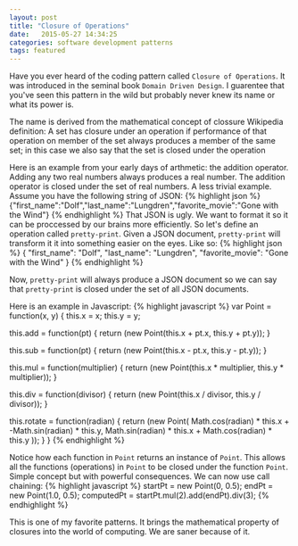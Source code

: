 ```yaml
---
layout: post
title: "Closure of Operations"
date:   2015-05-27 14:34:25
categories: software development patterns
tags: featured
---
```


Have you ever heard of the coding pattern called `Closure of Operations`. It was introduced in the seminal book `Domain Driven Design`. I guarentee that you've seen this pattern in the wild but probably never knew its name or what its power is.

The name is derived from the mathematical concept of clossure
  Wikipedia definition:
    A set has closure under an operation if performance of that operation on member of the set
    always produces a member of the same set; in this case we also say that the set is closed under the operation

Here is an example from your early days of arthmetic: the addition operator. Adding any two real numbers always produces a real number. The addition operator is closed under the set of real numbers. A less trivial example. Assume you have the following string of JSON:
{% highlight json %}
  {"first_name":"Dolf","last_name":"Lungdren","favorite_movie":"Gone with the Wind"}
{% endhighlight %}
That JSON is ugly. We want to format it so it can be proccessed by our brains more efficiently. So let's define an operation called `pretty-print`. Given a JSON document, `pretty-print` will transform it it into something easier on the eyes. Like so:
{% highlight json %}
  {
    "first_name": "Dolf",
    "last_name": "Lungdren",
    "favorite_movie": "Gone with the Wind"
  }
{% endhighlight %}

Now, `pretty-print` will always produce a JSON document so we can say that `pretty-print` is closed under the set of all JSON documents.

Here is an example in Javascript:
{% highlight javascript %}
var Point = function(x, y) {
  this.x = x;
  this.y = y;

  this.add = function(pt) {
    return (new Point(this.x + pt.x, this.y + pt.y));
  }

  this.sub = function(pt) {
    return (new Point(this.x - pt.x, this.y - pt.y));
  }

  this.mul = function(multiplier) {
    return (new Point(this.x * multiplier, this.y * multiplier));
  }

  this.div = function(divisor) {
    return (new Point(this.x / divisor, this.y / divisor));
  }

  this.rotate = function(radian) {
    return (new Point(
      Math.cos(radian) * this.x + -Math.sin(radian) * this.y,
      Math.sin(radian) * this.x + Math.cos(radian) * this.y
    ));
  }
}
{% endhighlight %}

Notice how each function in `Point` returns an instance of `Point`. This allows all the functions (operations) in `Point` to be closed under the function `Point`. Simple concept but with powerful consequences. We can now use call chaining:
{% highlight javascript %}
startPt = new Point(0, 0.5);
endPt = new Point(1.0, 0.5);
computedPt = startPt.mul(2).add(endPt).div(3);
{% endhighlight %}

This is one of my favorite patterns. It brings the mathematical property of closures into the world of computing. We are saner because of it.

